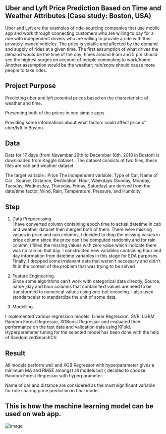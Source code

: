 ##  Uber and Lyft Price Prediction Based on Time and Weather Attributes (Case study: Boston, USA)

Uber and Lyft are the examples of ride-sourcing companies that use mobile app and work through connecting customers who are willing to pay for a ride with independent drivers who are willing to provide a ride 
with their privately-owned vehicles. The price is volatile and affected by the demand and supply of rides at a given time. The first assumption of what drives the demand would be the time of the day; times around 9 am and 5 pm should see the highest surges on account of people commuting to work/home. Another assumption would be the weather; rain/snow should cause more people to take rides.

## Project Purpose
Predicting uber and lyft potential prices based on the characteristic of weather and time. 

Presenting both of the prices in one simple apps.

Providing some informations about what factors could affect price of uber/lyft in Boston.   



## Data

Data for 17 days (from  November  26th to  December 18th, 2018 in Boston) is downloaded from Kaggle dataset . The dataset consists of two files, these files are cab and weather dataset

The target variable : Price
The independent variable: Type of Car, Name of Car , Source, Distance,  Destination, Hour, Weekdays (Sunday, Monday, Tuesday, Wednesday, Thursday, Friday, Saturday) are derived from the date/time factor, Wind, Rain, Temperature, Pressure, and Humidity

## Step
1. Data Prepocessing.                                                                                                                      
I have converted column containing epoch time to actual datetime in cab and weather dataset then merged both of them. There were missing values in price and rain columns, i decided to drop the missing values in price column since the price can't be computed randomly and for rain column, I filled the missing values with zero value which indicate there was no rain on that day. 
I constructed new variables containing hour and day information from datetime variables in this stage for EDA purposes. Finally, I dropped some irrelevant data that weren't necessary and didn't fit in the context of the problem that was trying to be solved

2. Feature Engineering.  
Since some algorithms can’t work with categorical data directly, Source, name ,day and hour columns that contain text values are need to be transformed to numerical values using one-hot encoding. I also used standarscaler to standardize the unit of some data.

3. Modelling.

I implemented various regression models: Linear Regression, SVR, LGBM, Random Forest Regressor, XGBoost Regressor and evaluated their performance on the test data and validation data using KFold. Hyperparameter tuning for the selected model has been done with the help of RandomizedSearchCV.

 
## Result

All models perform well and XGB Regressor with hyperparameter gives a minimum MA and RMSE amongst all models but { decided to choose Random Forest Regressor with hyperparameter. 


Name of car and distance are considered as the most significant variable for ride sharing price prediction in final model. 



##  This is how the machine learning model can be used on web app.
![image](https://user-images.githubusercontent.com/60774724/83336314-a4d2ba80-a2dc-11ea-8a9c-6879dd813030.png)





